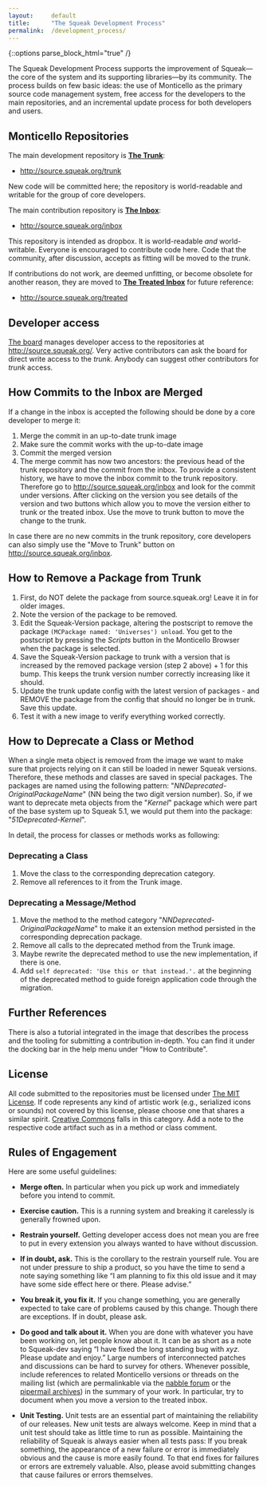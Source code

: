```yaml
---
layout:     default
title:      "The Squeak Development Process"
permalink:  /development_process/
---
```

{::options parse_block_html="true" /}

The Squeak Development Process supports the improvement of Squeak—the core of the system and its supporting libraries—by its community. The process builds on few basic ideas: the use of Monticello as the primary source code management system, free access for the developers to the main repositories, and an incremental update process for both developers and users.

<div class="row">
<div class="col-md-6 col-lg-6">

## Monticello Repositories

The main development repository is **[The Trunk](http://source.squeak.org/trunk.html)**:

* <http://source.squeak.org/trunk>

New code will be committed here; the repository is world-readable and writable for the group of core developers.

The main contribution repository is **[The Inbox](http://source.squeak.org/inbox.html)**:

* <http://source.squeak.org/inbox>

This repository is intended as dropbox. It is world-readable *and* world-writable. Everyone is encouraged to contribute code here. Code that the community, after discussion, accepts as fitting will be moved to the *trunk*. 

If contributions do not work, are deemed unfitting, or become obsolete for another reason, they are moved to **[The Treated Inbox](http://source.squeak.org/treated)** for future reference:

* <http://source.squeak.org/treated>


## Developer access

[The board](/board/) manages developer access to the repositories at <http://source.squeak.org/>. Very active contributors can ask the board for direct write access to the *trunk*. Anybody can suggest other contributors for *trunk* access.

## How Commits to the Inbox are Merged
If a change in the inbox is accepted the following should be done by a core developer to merge it:
 
 1. Merge the commit in an up-to-date trunk image
 2. Make sure the commit works with the up-to-date image
 3. Commit the merged version
 4. The merge commit has now two ancestors: the previous head of the trunk repository and the commit from the inbox. To provide a consistent history, we have to move the inbox commit to the trunk repository. Therefore go to <http://source.squeak.org/inbox> and look for the commit under versions. After clicking on the version you see details of the version and two buttons which allow you to move the version either to trunk or the treated inbox. Use the move to trunk button to move the change to the trunk.

In case there are no new commits in the trunk repository, core developers can also simply use the "Move to Trunk" button on <http://source.squeak.org/inbox>.

## How to Remove a Package from Trunk
 1. First, do NOT delete the package from source.squeak.org! Leave it in for older images.
 2. Note the version of the package to be removed.
 3. Edit the Squeak-Version package, altering the postscript to remove the package `(MCPackage named: 'Universes') unload`. You get to the postscript by pressing the *Scripts* button in the Monticello Browser when the package is selected.
 4. Save the Squeak-Version package to trunk with a version that is increased by the removed package version (step 2 above) + 1 for this bump. This keeps the trunk version number correctly increasing like it should.
 5. Update the trunk update config with the latest version of packages - and REMOVE the package from the config that should no longer be in trunk. Save this update.
 6. Test it with a new image to verify everything worked correctly.

## How to Deprecate a Class or Method
When a single meta object is removed from the image we want to make sure that projects relying on it can still be loaded in newer Squeak versions. Therefore, these methods and classes are saved in special packages. The packages are named using the following pattern: "*NNDeprecated-OriginalPackageName*" (NN being the two digit version number). So, if we want to deprecate meta objects from the "*Kernel*" package which were part of the base system up to Squeak 5.1, we would put them into the package: "*51Deprecated-Kernel*".

In detail, the process for classes or methods works as following:

### Deprecating a Class
 
 1. Move the class to the corresponding deprecation category.
 2. Remove all references to it from the Trunk image.

### Deprecating a Message/Method

 1. Move the method to the method category "*NNDeprecated-OriginalPackageName*" to make it an extension method persisted in the corresponding deprecation package.
 2. Remove all calls to the deprecated method from the Trunk image.
 3. Maybe rewrite the deprecated method to use the new implementation, if there is one.
 4. Add `self deprecated: 'Use this or that instead.'.` at the beginning of the deprecated method to guide foreign application code through the migration.

## Further References

There is also a tutorial integrated in the image that describes the process and the tooling for submitting a contribution in-depth.
You can find it under the docking bar in the help menu under "How to Contribute".

</div>
<div class="col-md-6 col-lg-6">

## License

All code submitted to the repositories must be licensed under [The MIT License](https://opensource.org/licenses/MIT). If code represents any kind of artistic work (e.g., serialized icons or sounds) not covered by this license, please choose one that shares a similar spirit. [Creative Commons](https://creativecommons.org/share-your-work/) falls in this category. Add a note to the respective code artifact such as in a method or class comment.

## Rules of Engagement

Here are some useful guidelines:

* **Merge often.** In particular when you pick up work and immediately before you intend to commit.

* **Exercise caution.** This is a running system and breaking it carelessly is generally frowned upon.

* **Restrain yourself.** Getting developer access does not mean you are free to put in every extension you always wanted to have without discussion.

* **If in doubt, ask.** This is the corollary to the restrain yourself rule. You are not under pressure to ship a product, so you have the time to send a note saying something like “I am planning to fix this old issue and it may have some side effect here or there. Please advise.”

* **You break it, you fix it.** If you change something, you are generally expected to take care of problems caused by this change. Though there are exceptions. If in doubt, please ask.

* **Do good and talk about it.** When you are done with whatever you have been working on, let people know about it. It can be as short as a note to Squeak-dev saying “I have fixed the long standing bug with *xyz.* Please update and enjoy.” Large numbers of interconnected patches and discussions can be hard to survey for others. Whenever possible, include references to related Monticello versions or threads on the mailing list (which are permalinkable via the [nabble forum](http://forum.world.st/Squeak-Dev-f45488.html) or the [pipermail archives](http://lists.squeakfoundation.org/pipermail/squeak-dev/)) in the summary of your work. In particular, try to document when you move a version to the treated inbox.

* **Unit Testing.** Unit tests are an essential part of maintaining the reliability of our releases. New unit tests are always welcome. Keep in mind that a unit test should take as little time to run as possible. Maintaining the reliability of Squeak is always easier when all tests pass: If you break something, the appearance of a new failure or error is immediately obvious and the cause is more easily found. To that end fixes for failures or errors are extremely valuable. Also, please avoid submitting changes that cause failures or errors themselves.


</div>
</div>
